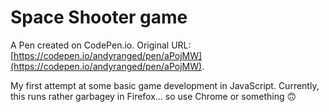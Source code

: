 # Space Shooter game

A Pen created on CodePen.io. Original URL: [https://codepen.io/andyranged/pen/aPojMW](https://codepen.io/andyranged/pen/aPojMW).

My first attempt at some basic game development in JavaScript. Currently, 
this runs rather garbagey in Firefox… so use Chrome or something 🙃